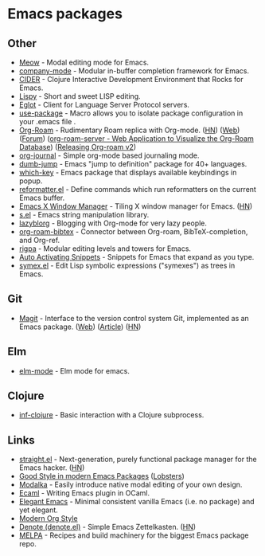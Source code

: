 # Emacs packages

## Other

- [Meow](https://github.com/meow-edit/meow) - Modal editing mode for Emacs.
- [company-mode](https://github.com/company-mode/company-mode) - Modular in-buffer completion framework for Emacs.
- [CIDER](https://github.com/clojure-emacs/cider) - Clojure Interactive Development Environment that Rocks for Emacs.
- [Lispy](https://github.com/abo-abo/lispy) - Short and sweet LISP editing.
- [Eglot](https://github.com/joaotavora/eglot) - Client for Language Server Protocol servers.
- [use-package](https://github.com/jwiegley/use-package) - Macro allows you to isolate package configuration in your .emacs file .
- [Org-Roam](https://github.com/org-roam/org-roam) - Rudimentary Roam replica with Org-mode. ([HN](https://news.ycombinator.com/item?id=22767658)) ([Web](https://www.orgroam.com/)) ([Forum](https://org-roam.discourse.group/latest)) ([org-roam-server - Web Application to Visualize the Org-Roam Database](https://github.com/org-roam/org-roam-server)) ([Releasing Org-roam v2](https://blog.jethro.dev/posts/org_roam_v2/))
- [org-journal](https://github.com/bastibe/org-journal) - Simple org-mode based journaling mode.
- [dumb-jump](https://github.com/jacktasia/dumb-jump) - Emacs "jump to definition" package for 40+ languages.
- [which-key](https://github.com/justbur/emacs-which-key) - Emacs package that displays available keybindings in popup.
- [reformatter.el](https://github.com/purcell/reformatter.el) - Define commands which run reformatters on the current Emacs buffer.
- [Emacs X Window Manager](https://github.com/ch11ng/exwm) - Tiling X window manager for Emacs. ([HN](https://news.ycombinator.com/item?id=25157452))
- [s.el](https://github.com/magnars/s.el) - Emacs string manipulation library.
- [lazyblorg](https://github.com/novoid/lazyblorg) - Blogging with Org-mode for very lazy people.
- [org-roam-bibtex](https://github.com/org-roam/org-roam-bibtex) - Connector between Org-roam, BibTeX-completion, and Org-ref.
- [rigpa](https://github.com/countvajhula/rigpa) - Modular editing levels and towers for Emacs.
- [Auto Activating Snippets](https://github.com/ymarco/auto-activating-snippets) - Snippets for Emacs that expand as you type.
- [symex.el](https://github.com/countvajhula/symex.el) - Edit Lisp symbolic expressions ("symexes") as trees in Emacs.

## Git

- [Magit](https://github.com/magit/magit) - Interface to the version control system Git, implemented as an Emacs package. ([Web](https://magit.vc/)) ([Article](https://emacsair.me/2017/09/01/the-magical-git-interface/)) ([HN](https://news.ycombinator.com/item?id=28954058))

## Elm

- [elm-mode](https://github.com/jcollard/elm-mode) - Elm mode for emacs.

## Clojure

- [inf-clojure](https://github.com/clojure-emacs/inf-clojure) - Basic interaction with a Clojure subprocess.

## Links

- [straight.el](https://github.com/radian-software/straight.el) - Next-generation, purely functional package manager for the Emacs hacker. ([HN](https://news.ycombinator.com/item?id=31833101))
- [Good Style in modern Emacs Packages](https://zge.us.to/emacs-style.html) ([Lobsters](https://lobste.rs/s/8yvyz9/good_style_modern_emacs_packages))
- [Modalka](https://github.com/mrkkrp/modalka) - Easily introduce native modal editing of your own design.
- [Ecaml](https://github.com/janestreet/ecaml) - Writing Emacs plugin in OCaml.
- [Elegant Emacs](https://github.com/rougier/elegant-emacs) - Minimal consistent vanilla Emacs (i.e. no package) and yet elegant.
- [Modern Org Style](https://github.com/minad/org-modern)
- [Denote (denote.el)](https://protesilaos.com/emacs/denote) - Simple Emacs Zettelkasten. ([HN](https://news.ycombinator.com/item?id=32066513))
- [MELPA](https://github.com/melpa/melpa) - Recipes and build machinery for the biggest Emacs package repo.
